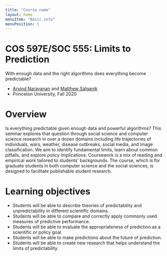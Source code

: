 ```yaml
---
title: "Course name"
layout: home
menuItem: "Basic info"
menuPosition: 1
---
```


<div class="jumbotron">
  <h1 class="display-4">COS 597E/SOC 555: Limits to Prediction</h1>
  <p class="lead">With enough data and the right algorithms does everything become predictable?</p>
  <ul>
    <li><a href="https://www.cs.princeton.edu/~arvindn/">Arvind Narayanan</a> and <a href="https://www.princeton.edu/~mjs3/">Matthew Salganik</a></li>
    <li>Princeton University, Fall 2020</li>
  </ul>
</div>

# Overview

Is everything predictable given enough data and powerful algorithms? This seminar explores that question through social science and computer science research in over a dozen domains including life trajectories of individuals, wars, weather, disease outbreaks, social media, and image classification. We aim to identify fundamental limits, learn about common pitfalls, and explore policy implications. Coursework is a mix of reading and empirical work tailored to students' backgrounds. The course, which is for graduate students in both computer science and the social sciences, is designed to facilitate publishable student research.

# Learning objectives

- Students will be able to describe theories of predictability and unpredictability in different scientific domains.
- Students will be able to compare and correctly apply commonly used measures of predictive performance.
- Students will be able to evaluate the appropriateness of prediction as a scientific or policy goal.
- Students will be able to make predictions about the future of prediction.
- Students will be able to create new research that helps understand the limits of predictability.

